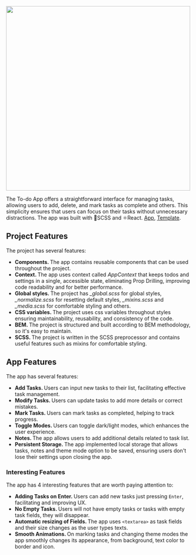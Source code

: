 <img src="https://startinfinity.s3.us-east-2.amazonaws.com/production/blog/post/15/main/xXMabYYezGITsPPA8PduAZXEmXvz0Xr71FEQGqy4.png" width="500" />
<br />

The To-do App offers a straightforward interface for managing tasks, allowing users to add, delete, and mark tasks as complete and others. This simplicity ensures that users can focus on their tasks without unnecessary distractions. The app was built with 🎨SCSS and ⚛️React. <a href="https://yusuf-youth.github.io/Todo-App/">App</a>, <a href="[https://www.figma.com/design/wsOmjs3YZUNZnPHo0N36nb/Todo-List-for-Figma-projects-(Community)?node-id=1-230&t=7EC7oTHzV6akIwhA-0](https://www.figma.com/design/wsOmjs3YZUNZnPHo0N36nb/Todo-List-for-Figma-projects-(Community)?node-id=1-230&t=7EC7oTHzV6akIwhA-0)">Template</a>. <br />

<h2>Project Features</h2>
The project has several features:
<ul>
<li>
<b>Components. </b> The app contains reusable components that can be used throughout the project.
</li>
<li>
<b>Context. </b> The app uses context called <i>AppContext</i> that keeps todos and settings in a single, accessible state, eliminating Prop Drilling, improving code readability and for better performance.
</li>
<li>
<b>Global styles. </b>The project has <i>_global.scss</i> for global styles, <i>_normalize.scss</i> for resetting default styles, <i>_mixins.scss</i> and <i>_media.scss</i> for comfortable styling and others.
</li>
<li>
<b>CSS variables. </b>The project uses css variables throughout styles ensuring maintainability, reusability, and consistency of the code.
</li>
<li>
<b>BEM. </b>The project is structured and built according to BEM methodology, so it's easy to maintain.
</li>
<li>
<b>SCSS. </b>The project is written in the SCSS preprocessor and contains useful features such as mixins for comfortable styling.
</li>
</ul>

<h2>App Features</h2>
The app has several features:
<ul>
<li>
<b>Add Tasks. </b> Users can input new tasks to their list, facilitating effective task management.
</li>
<li>
<b>Modify Tasks. </b> Users can update tasks to add more details or correct mistakes.
</li>
<li>
<b>Mark Tasks. </b> Users can mark tasks as completed, helping to track progress.
</li>
<li>
<b>Toggle Modes. </b> Users can toggle dark/light modes, which enhances the user experience.

</li>
</li>
<li>
<b>Notes. </b> The app allows users to add additional details related to task list.
</li>
<li>
<b>Persistent Storage. </b> The app implemented local storage that allows tasks, notes and theme mode option to be saved, ensuring users don't lose their settings upon closing the app.

</li>

</ul>

<h3>Interesting Features</h3>
The app has 4 interesting features that are worth paying attention to:
<ul>
  <li>
    <b>Adding Tasks on Enter. </b> Users can add new tasks just pressing <code>Enter</code>, facilitating and improving UX.
  </li>
  <li>
    <b>No Empty Tasks. </b> Users will not have empty tasks or tasks with empty task fields, they will disappear.
  </li>
  <li>
    <b>Automatic resizing of Fields. </b> The app uses <code>&lt;textarea&gt;</code> as task fields and their size changes as the user types texts.
  </li>
  <li>
    <b>Smooth Animations. </b> On marking tasks and changing theme modes the app smoothly changes its appearance, from background, text color to border and icon.
  </li>
</ul>
